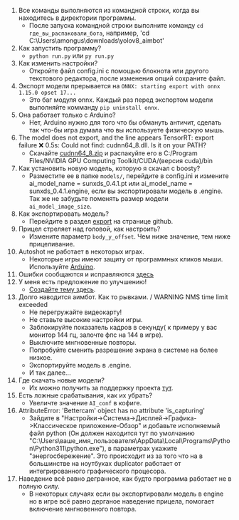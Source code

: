 1. Все команды выполняются из командной строки, когда вы находитесь в директории программы.
   - После запуска командной строки выполните команду `cd где_вы_распаковали_бота`, например, 'cd C:\Users\amongus\downloads\yolov8_aimbot'
2. Как запустить программу?
   - `python run.py` или `py run.py`
3. Как изменить настройки?
   - Откройте файл config.ini с помощью блокнота или другого текстового редактора, после изменения опций сохраните файл.
4. Экспорт модели прерывается на `ONNX: starting export with onnx 1.15.0 opset 17...`
   - Это баг модуля onnx. Каждый раз перед экспортом модели выполняйте комманду `pip uninstall onnx`.
5. Она работает только с Arduino?
   - Нет, Arduino нужно для того что бы обмануть античит, сделать так что-бы игра думала что вы используете физическую мышь.
6. The model does not export, and the line appears TensorRT: export failure ❌ 0.5s: Could not find: cudnn64_8.dll. Is it on your PATH?
   - Скачайте [cudnn64_8.zip](https://disk.yandex.ru/d/cm1Wi7OdkLtcLQ) и распакуйте его в C:/Program Files/NVIDIA GPU Computing Toolkit/CUDA/(версия cuda)/bin
7. Как установить новую модель, которую я скачал с boosty?
   - Разместите ее в папке `models/`, перейдите в config.ini и измените ai_model_name = sunxds_0.4.1.pt или ai_model_name = sunxds_0.4.1.engine, если вы экспортировали модель в .engine. Так же не забудьте поменять размер модели `ai_model_image_size`.
8. Как экспортировать модель?
   - Перейдите в раздел [export](https://github.com/SunOner/yolov8_aimbot?tab=readme-ov-file#export-pt-model-to-engine) на странице github.
9. Прицел стреляет над головой, как настроить?
    - Измените параметр `body_y_offset`. Чем ниже значение, тем ниже прицеливание.
10. Autoshot не работает в некоторых играх.
    - Некоторые игры имеют защиту от программных кликов мыши. Используйте [Arduino](https://github.com/SunOner/HID_Arduino).
11. Ошибки сообщаются и исправляются [здесь](https://github.com/SunOner/yolov8_aimbot/issues?q=is%3Aissue)
12. У меня есть предложение по улучшению!
    - [Создайте тему здесь](https://github.com/SunOner/yolov8_aimbot/discussions).
13. Долго наводится аимбот. Как то рывками. / WARNING NMS time limit exceeded
	- Не перегружайте видеокарту!
	- Не ставьте высокие настройки игры.
	- Заблокируйте показатель кадров в секунду( к примеру у вас монитор 144 гц, залочте фпс на 144 в игре).
	- Выключите мнгновенные повторы.
	- Попробуйте сменить разрешение экрана в системе на более низкое.
	- Экспортируйте модель в .engine.
	- И так далее...
14. Где скачать новые модели?
	- Их можно получить за поддержку проекта [тут](https://boosty.to/sunone).
15. Есть ложные срабатывания, как их убрать?
	- Увеличте значение `AI_conf` в кофиге.
16. AttributeError: 'Bettercam' object has no attribute 'is_capturing'
	- Зайдите в "Настройки->Система->Дисплей->Графика->Классическое приложение-Обзор" и добавьте исполняемый файл python (Он должен находится тут по умолчанию "C:\Users\ваше_имя_пользователя\AppData\Local\Programs\Python\Python311\python.exe"), в параметрах укажите "энергосбережение". Это происходит из за того что на в большинстве на ноутбуках duplicator работает от интегрированного графического процесора.
17. Наведение всё равно дегранное, как будто программа работает не в полную силу.
	- В некоторых случаях если вы экспортировали модель в engine но в игре всё равно дерганое наведение прицела, помогает включение мнгновенного повтора.